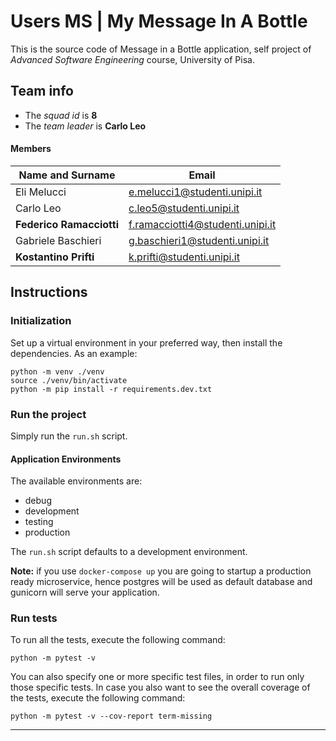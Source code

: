 # Users MS | My Message In A Bottle

This is the source code of Message in a Bottle application, self project of *Advanced Software Engineering* course,
University of Pisa.

## Team info

- The *squad id* is **8**
- The *team leader* is **Carlo Leo**

#### Members

| Name and Surname         | Email                            |
|--------------------------|----------------------------------|
| Eli Melucci              | e.melucci1@studenti.unipi.it     |
| Carlo Leo                | c.leo5@studenti.unipi.it         |
| **Federico Ramacciotti** | f.ramacciotti4@studenti.unipi.it |
| Gabriele Baschieri       | g.baschieri1@studenti.unipi.it   |
| **Kostantino Prifti**    | k.prifti@studenti.unipi.it       |


## Instructions
### Initialization
Set up a virtual environment in your preferred way, then install the dependencies.
As an example:
```
python -m venv ./venv
source ./venv/bin/activate
python -m pip install -r requirements.dev.txt
```

### Run the project

Simply run the `run.sh` script.

#### Application Environments

The available environments are:

- debug
- development
- testing
- production

The `run.sh` script defaults to a development environment.

**Note:** if you use `docker-compose up` you are going to startup a production ready microservice, hence postgres will be used as default database and gunicorn will serve your application.

### Run tests

To run all the tests, execute the following command:

`python -m pytest -v`

You can also specify one or more specific test files, in order to run only those specific tests.
In case you also want to see the overall coverage of the tests, execute the following command:

`python -m pytest -v --cov-report term-missing`

---
